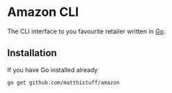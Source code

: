 # Amazon CLI

The CLI interface to you favourite retailer written in [Go](http://golang.org/).

## Installation

If you have Go installed already

```
go get github.com/matthistuff/amazon
```
